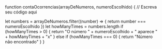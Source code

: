 function contaOcorrencias(arrayDeNumeros, numeroEscolhido) {
  // Escreva seu código aqui

  let numbers = arrayDeNumeros.filter((number) => {
  return number === numeroEscolhido
})
  let howManyTimes = numbers.length
  if (howManyTimes > 0) {
    return "O número " + numeroEscolhido + " aparece " + howManyTimes + "x"
  } else if (howManyTimes === 0) {
    return "Número não encontrado"
  }
}